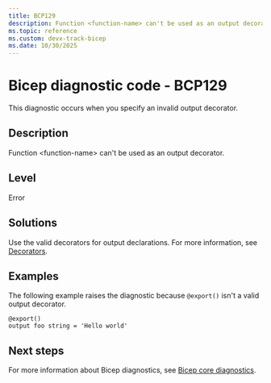 ```yaml
---
title: BCP129
description: Function <function-name> can't be used as an output decorator.
ms.topic: reference
ms.custom: devx-track-bicep
ms.date: 10/30/2025
---
```


# Bicep diagnostic code - BCP129

This diagnostic occurs when you specify an invalid output decorator.

## Description

Function \<function-name> can't be used as an output decorator.

## Level

Error

## Solutions

Use the valid decorators for output declarations. For more information, see [Decorators](../outputs.md#use-decorators).

## Examples

The following example raises the diagnostic because `@export()` isn't a valid output decorator.

```bicep
@export()
output foo string = 'Hello world'
```

## Next steps

For more information about Bicep diagnostics, see [Bicep core diagnostics](../bicep-core-diagnostics.md).
